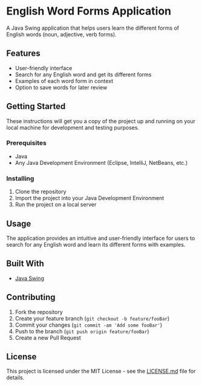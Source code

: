 # English Word Forms Application

A Java Swing application that helps users learn the different forms of English words (noun, adjective, verb forms).

## Features

- User-friendly interface
- Search for any English word and get its different forms
- Examples of each word form in context
- Option to save words for later review

## Getting Started

These instructions will get you a copy of the project up and running on your local machine for development and testing purposes.

### Prerequisites

- Java
- Any Java Development Environment (Eclipse, IntelliJ, NetBeans, etc.)

### Installing

1. Clone the repository
2. Import the project into your Java Development Environment
3. Run the project on a local server

## Usage

The application provides an intuitive and user-friendly interface for users to search for any English word and learn its different forms with examples.

## Built With

- [Java Swing](https://docs.oracle.com/en/java/javase/14/docs/api/javax/swing/package-summary.html)

## Contributing

1. Fork the repository
2. Create your feature branch (`git checkout -b feature/fooBar`)
3. Commit your changes (`git commit -am 'Add some fooBar'`)
4. Push to the branch (`git push origin feature/fooBar`)
5. Create a new Pull Request

## License

This project is licensed under the MIT License - see the [LICENSE.md](LICENSE.md) file for details.
